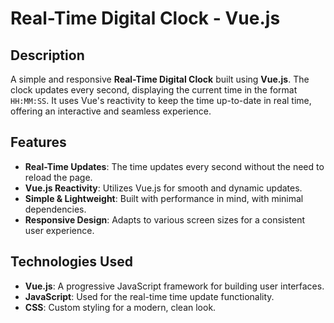 # Real-Time Digital Clock - Vue.js

## Description
A simple and responsive **Real-Time Digital Clock** built using **Vue.js**. The clock updates every second, displaying the current time in the format `HH:MM:SS`. It uses Vue's reactivity to keep the time up-to-date in real time, offering an interactive and seamless experience.

## Features
- **Real-Time Updates**: The time updates every second without the need to reload the page.
- **Vue.js Reactivity**: Utilizes Vue.js for smooth and dynamic updates.
- **Simple & Lightweight**: Built with performance in mind, with minimal dependencies.
- **Responsive Design**: Adapts to various screen sizes for a consistent user experience.

## Technologies Used
- **Vue.js**: A progressive JavaScript framework for building user interfaces.
- **JavaScript**: Used for the real-time time update functionality.
- **CSS**: Custom styling for a modern, clean look.

